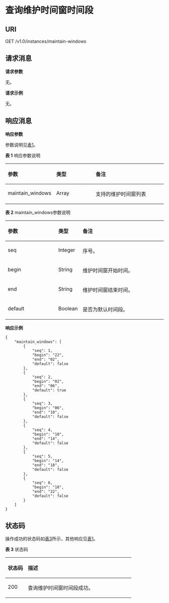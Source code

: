 # 查询维护时间窗时间段<a name="dcs-zh-api-180423049"></a>

## **URI**<a name="section64622449235"></a>

GET /v1.0/instances/maintain-windows

## **请求消息**<a name="section240851911242"></a>

**请求参数**

无。

**请求示例**

无。

## **响应消息**<a name="section17914193911241"></a>

**响应参数**

参数说明见[表1](#table615617458391)。 

**表 1**  响应参数说明

<a name="table615617458391"></a>
<table><thead align="left"><tr id="row1215694553917"><th class="cellrowborder" valign="top" width="15%" id="mcps1.2.4.1.1"><p id="p1115617457395"><a name="p1115617457395"></a><a name="p1115617457395"></a>参数</p>
</th>
<th class="cellrowborder" valign="top" width="28.999999999999996%" id="mcps1.2.4.1.2"><p id="p11561345123918"><a name="p11561345123918"></a><a name="p11561345123918"></a>类型</p>
</th>
<th class="cellrowborder" valign="top" width="56.00000000000001%" id="mcps1.2.4.1.3"><p id="p6156194512396"><a name="p6156194512396"></a><a name="p6156194512396"></a>备注</p>
</th>
</tr>
</thead>
<tbody><tr id="row415615459392"><td class="cellrowborder" valign="top" width="15%" headers="mcps1.2.4.1.1 "><p id="p471315247"><a name="p471315247"></a><a name="p471315247"></a>maintain_windows</p>
</td>
<td class="cellrowborder" valign="top" width="28.999999999999996%" headers="mcps1.2.4.1.2 "><p id="p172015145"><a name="p172015145"></a><a name="p172015145"></a>Array</p>
</td>
<td class="cellrowborder" valign="top" width="56.00000000000001%" headers="mcps1.2.4.1.3 "><p id="p171115441"><a name="p171115441"></a><a name="p171115441"></a>支持的维护时间窗列表</p>
</td>
</tr>
</tbody>
</table>

**表 2**  maintain\_windows参数说明

<a name="table910362216139"></a>
<table><thead align="left"><tr id="row16103322121317"><th class="cellrowborder" valign="top" width="32%" id="mcps1.2.4.1.1"><p id="p10104022111310"><a name="p10104022111310"></a><a name="p10104022111310"></a>参数</p>
</th>
<th class="cellrowborder" valign="top" width="15%" id="mcps1.2.4.1.2"><p id="p161041122171313"><a name="p161041122171313"></a><a name="p161041122171313"></a>类型</p>
</th>
<th class="cellrowborder" valign="top" width="53%" id="mcps1.2.4.1.3"><p id="p4104722171313"><a name="p4104722171313"></a><a name="p4104722171313"></a>备注</p>
</th>
</tr>
</thead>
<tbody><tr id="row151043224130"><td class="cellrowborder" valign="top" width="32%" headers="mcps1.2.4.1.1 "><p id="p1259242341"><a name="p1259242341"></a><a name="p1259242341"></a>seq</p>
</td>
<td class="cellrowborder" valign="top" width="15%" headers="mcps1.2.4.1.2 "><p id="p159042743"><a name="p159042743"></a><a name="p159042743"></a>Integer</p>
</td>
<td class="cellrowborder" valign="top" width="53%" headers="mcps1.2.4.1.3 "><p id="p659194219418"><a name="p659194219418"></a><a name="p659194219418"></a>序号。</p>
</td>
</tr>
<tr id="row81044225134"><td class="cellrowborder" valign="top" width="32%" headers="mcps1.2.4.1.1 "><p id="p8599427416"><a name="p8599427416"></a><a name="p8599427416"></a>begin</p>
</td>
<td class="cellrowborder" valign="top" width="15%" headers="mcps1.2.4.1.2 "><p id="p165974212414"><a name="p165974212414"></a><a name="p165974212414"></a>String</p>
</td>
<td class="cellrowborder" valign="top" width="53%" headers="mcps1.2.4.1.3 "><p id="p15917421341"><a name="p15917421341"></a><a name="p15917421341"></a>维护时间窗开始时间。</p>
</td>
</tr>
<tr id="row81049226139"><td class="cellrowborder" valign="top" width="32%" headers="mcps1.2.4.1.1 "><p id="p45917421844"><a name="p45917421844"></a><a name="p45917421844"></a>end</p>
</td>
<td class="cellrowborder" valign="top" width="15%" headers="mcps1.2.4.1.2 "><p id="p659042541"><a name="p659042541"></a><a name="p659042541"></a>String</p>
</td>
<td class="cellrowborder" valign="top" width="53%" headers="mcps1.2.4.1.3 "><p id="p175919421044"><a name="p175919421044"></a><a name="p175919421044"></a>维护时间窗结束时间。</p>
</td>
</tr>
<tr id="row7105132241314"><td class="cellrowborder" valign="top" width="32%" headers="mcps1.2.4.1.1 "><p id="p959842643"><a name="p959842643"></a><a name="p959842643"></a>default</p>
</td>
<td class="cellrowborder" valign="top" width="15%" headers="mcps1.2.4.1.2 "><p id="p85984210414"><a name="p85984210414"></a><a name="p85984210414"></a>Boolean</p>
</td>
<td class="cellrowborder" valign="top" width="53%" headers="mcps1.2.4.1.3 "><p id="p65910421645"><a name="p65910421645"></a><a name="p65910421645"></a>是否为默认时间段。</p>
</td>
</tr>
</tbody>
</table>

**响应示例**

```
{
    "maintain_windows": [
        {
            "seq": 1,
            "begin": "22",
            "end": "02",
            "default": false
        },
        {
            "seq": 2,
            "begin": "02",
            "end": "06",
            "default": true
        },
        {
            "seq": 3,
            "begin": "06",
            "end": "10",
            "default": false
        },
        {
            "seq": 4,
            "begin": "10",
            "end": "14",
            "default": false
        },
        {
            "seq": 5,
            "begin": "14",
            "end": "18",
            "default": false
        },
        {
            "seq": 6,
            "begin": "18",
            "end": "22",
            "default": false
        }
    ]
}
```

## **状态码**<a name="section15118192111410"></a>

操作成功的状态码如[表3](#table611872191420)所示，其他响应见[表1](状态码.md#table5210141351517)。

**表 3**  状态码

<a name="table611872191420"></a>
<table><thead align="left"><tr id="row1411932101418"><th class="cellrowborder" valign="top" width="15.98%" id="mcps1.2.3.1.1"><p id="p81194271410"><a name="p81194271410"></a><a name="p81194271410"></a>状态码</p>
</th>
<th class="cellrowborder" valign="top" width="84.02%" id="mcps1.2.3.1.2"><p id="p91199217144"><a name="p91199217144"></a><a name="p91199217144"></a>描述</p>
</th>
</tr>
</thead>
<tbody><tr id="row1011932151411"><td class="cellrowborder" valign="top" width="15.98%" headers="mcps1.2.3.1.1 "><p id="p21194210147"><a name="p21194210147"></a><a name="p21194210147"></a>200</p>
</td>
<td class="cellrowborder" valign="top" width="84.02%" headers="mcps1.2.3.1.2 "><p id="p10119626142"><a name="p10119626142"></a><a name="p10119626142"></a>查询维护时间窗时间段成功。</p>
</td>
</tr>
</tbody>
</table>

